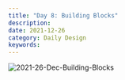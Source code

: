 ```yaml
---
title: "Day 8: Building Blocks"
description:
date: 2021-12-26 
category: Daily Design
keywords: 
---
```


![2021-26-Dec-Building-Blocks](https://user-images.githubusercontent.com/3475947/147422618-7cc233df-ad98-4021-8155-09cae715cbe5.png)

